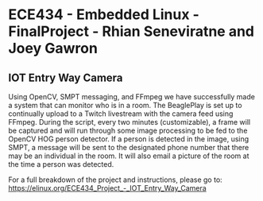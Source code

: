 # ECE434 - Embedded Linux - FinalProject -  Rhian Seneviratne and Joey Gawron

## IOT Entry Way Camera

Using OpenCV, SMPT messaging, and FFmpeg we have successfully made a system that can monitor who is in a room. The BeaglePlay is set up to continually upload to a Twitch livestream with the camera feed using FFmpeg. During the script, every two minutes (customizable), a frame will be captured and will run through some image processing to be fed to the OpenCV HOG person detector. If a person is detected in the image, using SMPT, a message will be sent to the designated phone number that there may be an individual in the room. It will also email a picture of the room at the time a person was detected.

For a full breakdown of the project and instructions, please go to: https://elinux.org/ECE434_Project_-_IOT_Entry_Way_Camera 

